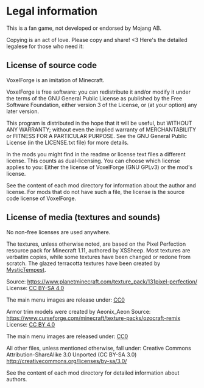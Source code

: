 # Legal information
This is a fan game, not developed or endorsed by Mojang AB.

Copying is an act of love. Please copy and share! <3
Here's the detailed legalese for those who need it:

## License of source code
VoxelForge is an imitation of Minecraft.

VoxelForge is free software: you can redistribute it and/or modify it under the
terms of the GNU General Public License as published by the Free Software
Foundation, either version 3 of the License, or (at your option) any later
version.

This program is distributed in the hope that it will be useful, but WITHOUT ANY
WARRANTY; without even the implied warranty of MERCHANTABILITY or FITNESS FOR A
PARTICULAR PURPOSE. See the GNU General Public License (in the LICENSE.txt file)
for more details.

In the mods you might find in the readme or license text files a different
license. This counts as dual-licensing. You can choose which license applies to
you: Either the license of VoxelForge (GNU GPLv3) or the mod's license.

See the content of each mod directory for information about the author and
license. For mods that do not have such a file, the license is the source code
license of VoxelForge.

## License of media (textures and sounds)
No non-free licenses are used anywhere.

The textures, unless otherwise noted, are based on the Pixel Perfection resource
pack for Minecraft 1.11, authored by XSSheep. Most textures are verbatim copies,
while some textures have been changed or redone from scratch. The glazed
terracotta textures have been created by
[MysticTempest](https://github.com/MysticTempest).

Source: <https://www.planetminecraft.com/texture_pack/131pixel-perfection/>
License: [CC BY-SA 4.0](http://creativecommons.org/licenses/by-sa/4.0/)

The main menu images are release under:
[CC0](https://creativecommons.org/publicdomain/zero/1.0/)

Armor trim models were created by Aeonix_Aeon
Source: <https://www.curseforge.com/minecraft/texture-packs/ozocraft-remix>
License: [CC BY 4.0](https://creativecommons.org/licenses/by/4.0/)

The main menu images are released under: [CC0](https://creativecommons.org/publicdomain/zero/1.0/)

All other files, unless mentioned otherwise, fall under:
Creative Commons Attribution-ShareAlike 3.0 Unported (CC BY-SA 3.0)
<http://creativecommons.org/licenses/by-sa/3.0/>

See the content of each mod directory for detailed information about authors.

